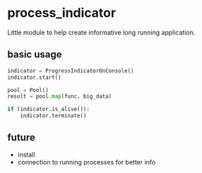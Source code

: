 process_indicator
=================

Little module to help create informative long running application.


basic usage
-----------

```python
indicator = ProgressIndicatorOnConsole()
indicator.start()

pool = Pool()
result = pool.map(func, big_data)

if (indicator.is_alive()):
    indicator.terminate()
```


future
------

* install
* connection to running processes for better info
